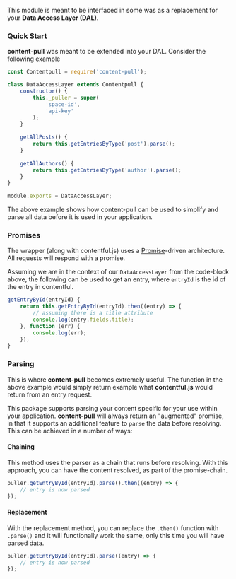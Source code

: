 This module is meant to be interfaced in some was as a replacement for your **Data Access Layer (DAL)**.

### Quick Start

**content-pull** was meant to be extended into your DAL. Consider the following example

```javascript
const Contentpull = require('content-pull');

class DataAccessLayer extends Contentpull {
    constructor() {
        this._puller = super(
            'space-id',
            'api-key'
        );
    }
    
    getAllPosts() {
        return this.getEntriesByType('post').parse();
    }
    
    getAllAuthors() {
        return this.getEntriesByType('author').parse();
    }
}

module.exports = DataAccessLayer;
```

The above example shows how content-pull can be used to simplify and parse all
data before it is used in your application.

### Promises

The wrapper (along with contentful.js) uses a [Promise](https://developer.mozilla.org/en-US/docs/Web/JavaScript/Reference/Global_Objects/Promise)-driven architecture. All requests will respond with a promise.

Assuming we are in the context of our `DataAccessLayer` from the code-block above, the following can be used to get an entry, where `entryId` is the id of the entry in contentful.

```javascript
getEntryById(entryId) {
    return this.getEntryById(entryId).then((entry) => {
        // assuming there is a title attribute
        console.log(entry.fields.title);
    }, function (err) {
        console.log(err);
    });
}
```

### Parsing

This is where **content-pull** becomes extremely useful. The function in the above example
would simply return example what **contentful.js** would return from an entry request.

This package supports parsing your content specific for your use within your application.
**content-pull** will always return an "augmented" promise, in that it supports an additional feature to
`parse` the data before resolving. This can be achieved in a number of ways:

#### Chaining

This method uses the parser as a chain that runs before resolving.
With this approach, you can have the content resolved, as part of the promise-chain.

```javascript
puller.getEntryById(entryId).parse().then((entry) => {
    // entry is now parsed
});
```

#### Replacement

With the replacement method, you can replace the `.then()` function with `.parse()`
and it will functionally work the same, only this time you will have parsed data.

```javascript
puller.getEntryById(entryId).parse((entry) => {
    // entry is now parsed
});
```
